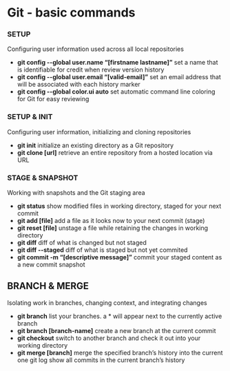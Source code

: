 # Git - basic commands
 
### SETUP
Configuring user information used across all local repositories
- **git config --global user.name “[firstname lastname]”**
	set a name that is identifiable for credit when review version history
- **git config --global user.email “[valid-email]”**
	set an email address that will be associated with each history marker
- **git config --global color.ui auto**
	set automatic command line coloring for Git for easy reviewing

### SETUP & INIT
Configuring user information, initializing and cloning repositories
- **git init**
	initialize an existing directory as a Git repository
- **git clone [url]**
	retrieve an entire repository from a hosted location via URL

### STAGE & SNAPSHOT
Working with snapshots and the Git staging area
- **git status**
show modified files in working directory, staged for your next commit
- **git add [file]**
add a file as it looks now to your next commit (stage)
- **git reset [file]**
unstage a file while retaining the changes in working directory
- **git diff**
diff of what is changed but not staged
- **git diff --staged**
diff of what is staged but not yet commited
- **git commit -m “[descriptive message]”**
commit your staged content as a new commit snapshot

## BRANCH & MERGE
Isolating work in branches, changing context, and integrating changes
- **git branch**
list your branches. a * will appear next to the currently active branch
- **git branch [branch-name]**
create a new branch at the current commit
- **git checkout**
switch to another branch and check it out into your working directory
- **git merge [branch]**
merge the specified branch’s history into the current one
git log
show all commits in the current branch’s history
